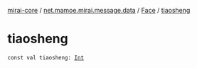 [mirai-core](../../index.md) / [net.mamoe.mirai.message.data](../index.md) / [Face](index.md) / [tiaosheng](./tiaosheng.md)

# tiaosheng

`const val tiaosheng: `[`Int`](https://kotlinlang.org/api/latest/jvm/stdlib/kotlin/-int/index.html)